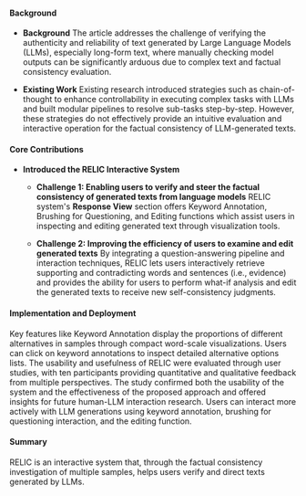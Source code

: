 #### Background
- **Background**
The article addresses the challenge of verifying the authenticity and reliability of text generated by Large Language Models (LLMs), especially long-form text, where manually checking model outputs can be significantly arduous due to complex text and factual consistency evaluation.

- **Existing Work**
Existing research introduced strategies such as chain-of-thought to enhance controllability in executing complex tasks with LLMs and built modular pipelines to resolve sub-tasks step-by-step. However, these strategies do not effectively provide an intuitive evaluation and interactive operation for the factual consistency of LLM-generated texts.

#### Core Contributions
- **Introduced the RELIC Interactive System**
  - **Challenge 1: Enabling users to verify and steer the factual consistency of generated texts from language models**
      RELIC system's **Response View** section offers Keyword Annotation, Brushing for Questioning, and Editing functions which assist users in inspecting and editing generated text through visualization tools.

  - **Challenge 2: Improving the efficiency of users to examine and edit generated texts**
      By integrating a question-answering pipeline and interaction techniques, RELIC lets users interactively retrieve supporting and contradicting words and sentences (i.e., evidence) and provides the ability for users to perform what-if analysis and edit the generated texts to receive new self-consistency judgments.

#### Implementation and Deployment
Key features like Keyword Annotation display the proportions of different alternatives in samples through compact word-scale visualizations. Users can click on keyword annotations to inspect detailed alternative options lists. The usability and usefulness of RELIC were evaluated through user studies, with ten participants providing quantitative and qualitative feedback from multiple perspectives. The study confirmed both the usability of the system and the effectiveness of the proposed approach and offered insights for future human-LLM interaction research. Users can interact more actively with LLM generations using keyword annotation, brushing for questioning interaction, and the editing function.

#### Summary
RELIC is an interactive system that, through the factual consistency investigation of multiple samples, helps users verify and direct texts generated by LLMs.